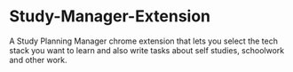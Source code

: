 # Study-Manager-Extension
A Study Planning Manager chrome extension that lets you select the tech stack you want to learn and also write tasks about self studies, schoolwork and other work. 
